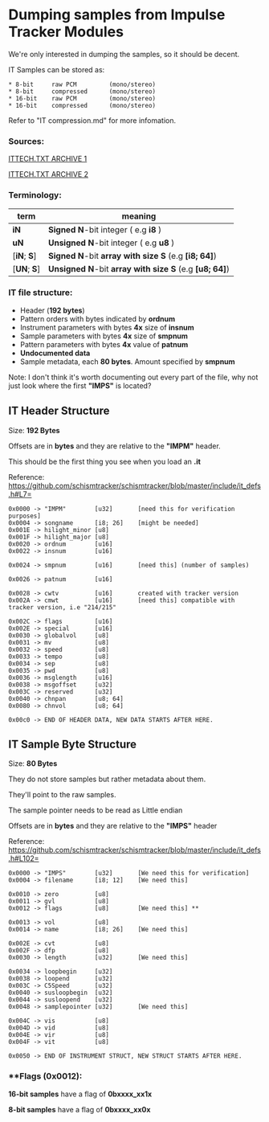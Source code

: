 # Dumping samples from Impulse Tracker Modules

We're only interested in dumping the samples, so it should be decent.

IT Samples can be stored as:
```
* 8-bit     raw PCM         (mono/stereo)
* 8-bit     compressed      (mono/stereo)
* 16-bit    raw PCM         (mono/stereo)
* 16-bit    compressed      (mono/stereo)
```
Refer to "IT compression.md" for more infomation.

### Sources:

[ITTECH.TXT ARCHIVE 1](https://web.archive.org/web/20220610182703/https://github.com/schismtracker/schismtracker/wiki/ITTECH.TXT)

[ITTECH.TXT ARCHIVE 2](https://ia600506.us.archive.org/view_archive.php?archive=/4/items/msdos_it214c_shareware/it214c.zip&file=ITTECH.TXT)


### Terminology:
|term| meaning|
|---|---|
|**iN**|**Signed** **N**-bit integer ( e.g **i8** )|
|**uN**|**Unsigned** **N**-bit integer ( e.g **u8** )|
| [**iN**; **S**]| **Signed** **N**-bit **array with size S**  (e.g **[i8; 64]**)|
| [**UN**; **S**]| **Unsigned** **N**-bit **array with size S**  (e.g **[u8; 64]**)|


### IT file structure:
* Header (**192 bytes**)
* Pattern orders with bytes indicated by **ordnum**
* Instrument parameters with bytes **4x** size of **insnum**
* Sample parameters with bytes **4x** size of **smpnum**
* Pattern parameters with bytes **4x** value of **patnum**
* **Undocumented data**
* Sample metadata, each **80 bytes**. Amount specified by **smpnum**

Note: I don't think it's worth documenting out every part of the file, why not just look where the first **"IMPS"** is located?

## IT Header Structure
Size: **192 Bytes** 

Offsets are in **bytes** and they are relative to the **"IMPM"** header.

This should be the first thing you see when you load an **.it**

Reference: https://github.com/schismtracker/schismtracker/blob/master/include/it_defs.h#L7=

```
0x0000 -> "IMPM"        [u32]       [need this for verification purposes]
0x0004 -> songname      [i8; 26]    [might be needed]
0x001E -> hilight_minor [u8]
0x001F -> hilight_major [u8]
0x0020 -> ordnum        [u16]
0x0022 -> insnum        [u16] 

0x0024 -> smpnum        [u16]       [need this] (number of samples)

0x0026 -> patnum        [u16]

0x0028 -> cwtv          [u16]       created with tracker version
0x002A -> cmwt          [u16]       [need this] compatible with tracker version, i.e "214/215"

0x002C -> flags         [u16]
0x002E -> special       [u16]
0x0030 -> globalvol     [u8]
0x0031 -> mv            [u8]
0x0032 -> speed         [u8]
0x0033 -> tempo         [u8]
0x0034 -> sep           [u8]
0x0035 -> pwd           [u8]
0x0036 -> msglength     [u16]
0x0038 -> msgoffset     [u32]
0x003C -> reserved      [u32]
0x0040 -> chnpan        [u8; 64]
0x0080 -> chnvol        [u8; 64]

0x00c0 -> END OF HEADER DATA, NEW DATA STARTS AFTER HERE. 

```





## IT Sample Byte Structure
Size: **80 Bytes**

They do not store samples but rather metadata about them. 

They'll point to the raw samples. 

The sample pointer needs to be read as Little endian


Offsets are in **bytes** and they are relative to the **"IMPS"** header

Reference: https://github.com/schismtracker/schismtracker/blob/master/include/it_defs.h#L102=

```
0x0000 -> "IMPS"        [u32]       [We need this for verification]
0x0004 -> filename      [i8; 12]    [We need this]

0x0010 -> zero          [u8]
0x0011 -> gvl           [u8]        
0x0012 -> flags         [u8]        [We need this] **

0x0013 -> vol           [u8]
0x0014 -> name          [i8; 26]    [We need this]

0x002E -> cvt           [u8]
0x002F -> dfp           [u8]
0x0030 -> length        [u32]       [We need this]

0x0034 -> loopbegin     [u32]
0x0038 -> loopend       [u32]
0x003C -> C5Speed       [u32]
0x0040 -> susloopbegin  [u32]
0x0044 -> susloopend    [u32]
0x0048 -> samplepointer [u32]       [We need this]

0x004C -> vis           [u8]
0x004D -> vid           [u8]
0x004E -> vir           [u8]
0x004F -> vit           [u8]

0x0050 -> END OF INSTRUMENT STRUCT, NEW STRUCT STARTS AFTER HERE.
```

### **Flags (0x0012):


**16-bit samples** have a flag of   **0bxxxx_xx1x**

**8-bit samples** have a flag of    **0bxxxx_xx0x**
